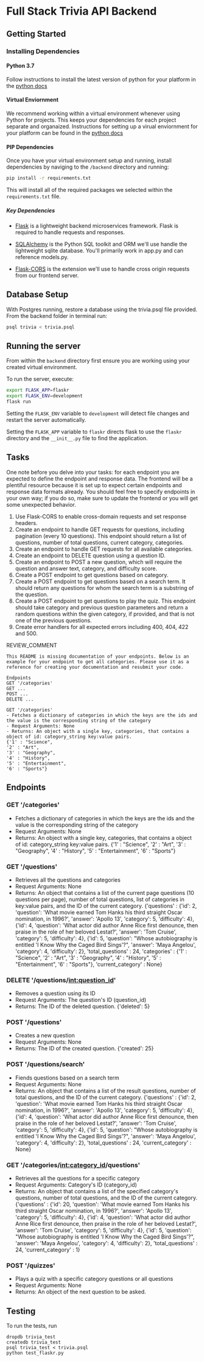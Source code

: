 # Full Stack Trivia API Backend

## Getting Started

### Installing Dependencies

#### Python 3.7

Follow instructions to install the latest version of python for your platform in the [python docs](https://docs.python.org/3/using/unix.html#getting-and-installing-the-latest-version-of-python)

#### Virtual Enviornment

We recommend working within a virtual environment whenever using Python for projects. This keeps your dependencies for each project separate and organaized. Instructions for setting up a virual enviornment for your platform can be found in the [python docs](https://packaging.python.org/guides/installing-using-pip-and-virtual-environments/)

#### PIP Dependencies

Once you have your virtual environment setup and running, install dependencies by naviging to the `/backend` directory and running:

```bash
pip install -r requirements.txt
```

This will install all of the required packages we selected within the `requirements.txt` file.

##### Key Dependencies

- [Flask](http://flask.pocoo.org/)  is a lightweight backend microservices framework. Flask is required to handle requests and responses.

- [SQLAlchemy](https://www.sqlalchemy.org/) is the Python SQL toolkit and ORM we'll use handle the lightweight sqlite database. You'll primarily work in app.py and can reference models.py. 

- [Flask-CORS](https://flask-cors.readthedocs.io/en/latest/#) is the extension we'll use to handle cross origin requests from our frontend server. 

## Database Setup
With Postgres running, restore a database using the trivia.psql file provided. From the backend folder in terminal run:
```bash
psql trivia < trivia.psql
```

## Running the server

From within the `backend` directory first ensure you are working using your created virtual environment.

To run the server, execute:

```bash
export FLASK_APP=flaskr
export FLASK_ENV=development
flask run
```

Setting the `FLASK_ENV` variable to `development` will detect file changes and restart the server automatically.

Setting the `FLASK_APP` variable to `flaskr` directs flask to use the `flaskr` directory and the `__init__.py` file to find the application. 

## Tasks

One note before you delve into your tasks: for each endpoint you are expected to define the endpoint and response data. The frontend will be a plentiful resource because it is set up to expect certain endpoints and response data formats already. You should feel free to specify endpoints in your own way; if you do so, make sure to update the frontend or you will get some unexpected behavior. 

1. Use Flask-CORS to enable cross-domain requests and set response headers. 
2. Create an endpoint to handle GET requests for questions, including pagination (every 10 questions). This endpoint should return a list of questions, number of total questions, current category, categories. 
3. Create an endpoint to handle GET requests for all available categories. 
4. Create an endpoint to DELETE question using a question ID. 
5. Create an endpoint to POST a new question, which will require the question and answer text, category, and difficulty score. 
6. Create a POST endpoint to get questions based on category. 
7. Create a POST endpoint to get questions based on a search term. It should return any questions for whom the search term is a substring of the question. 
8. Create a POST endpoint to get questions to play the quiz. This endpoint should take category and previous question parameters and return a random questions within the given category, if provided, and that is not one of the previous questions. 
9. Create error handlers for all expected errors including 400, 404, 422 and 500. 

REVIEW_COMMENT
```
This README is missing documentation of your endpoints. Below is an example for your endpoint to get all categories. Please use it as a reference for creating your documentation and resubmit your code. 

Endpoints
GET '/categories'
GET ...
POST ...
DELETE ...

GET '/categories'
- Fetches a dictionary of categories in which the keys are the ids and the value is the corresponding string of the category
- Request Arguments: None
- Returns: An object with a single key, categories, that contains a object of id: category_string key:value pairs. 
{'1' : "Science",
'2' : "Art",
'3' : "Geography",
'4' : "History",
'5' : "Entertainment",
'6' : "Sports"}

```

## Endpoints
### GET '/categories'
- Fetches a dictionary of categories in which the keys are the ids and the value is the corresponding string of the category
- Request Arguments: None
- Returns: An object with a single key, categories, that contains a object of id: category_string key:value pairs. 
{'1' : "Science",
'2' : "Art",
'3' : "Geography",
'4' : "History",
'5' : "Entertainment",
'6' : "Sports"}

### GET '/questions'
- Retrieves all the questions and categories
- Request Arguments: None
- Returns: An object that contains a list of the current page questions (10 questions per page), number of total questions, list of categories in key:value pairs, and the ID of the current category.
{'questions' : {'id': 2, 'question': 'What movie earned Tom Hanks his third straight Oscar nomination, in 1996?', 'answer': 'Apollo 13', 'category': 5, 'difficulty': 4}, 
                {'id': 4, 'question': 'What actor did author Anne Rice first denounce, then praise in the role of her beloved Lestat?', 'answer': 'Tom Cruise', 'category': 5, 'difficulty': 4}, {'id': 5, 'question': "Whose autobiography is entitled 'I Know Why the Caged Bird Sings'?", 'answer': 'Maya Angelou', 'category': 4, 'difficulty': 2},
'total_questions' : 24,
'categories' : {'1' : "Science",
                '2' : "Art",
                '3' : "Geography",
                '4' : "History",
                '5' : "Entertainment",
                '6' : "Sports"},
'current_category' : None}

### DELETE '/questions/<int:question_id>'
- Removes a question using its ID
- Request Arguments: The question's ID (question_id)
- Returns: The ID of the deleted question.
{'deleted': 5}

### POST '/questions'
- Creates a new question
- Request Arguments: None
- Returns: The ID of the created question.
{'created': 25}

### POST '/questions/search'
- Fiends questions based on a search term
- Request Arguments: None
- Returns: An object that contains a list of the result questions, number of total questions, and the ID of the current category.
{'questions' : {'id': 2, 'question': 'What movie earned Tom Hanks his third straight Oscar nomination, in 1996?', 'answer': 'Apollo 13', 'category': 5, 'difficulty': 4}, 
                {'id': 4, 'question': 'What actor did author Anne Rice first denounce, then praise in the role of her beloved Lestat?', 'answer': 'Tom Cruise', 'category': 5, 'difficulty': 4}, {'id': 5, 'question': "Whose autobiography is entitled 'I Know Why the Caged Bird Sings'?", 'answer': 'Maya Angelou', 'category': 4, 'difficulty': 2},
'total_questions' : 24,
'current_category' : None}

### GET '/categories/<int:category_id>/questions'
- Retrieves all the questions for a specific category
- Request Arguments: Category's ID (category_id)
- Returns: An object that contains a list of the specified category's questions, number of total questions, and the ID of the current category.
{'questions' : {'id': 20, 'question': 'What movie earned Tom Hanks his third straight Oscar nomination, in 1996?', 'answer': 'Apollo 13', 'category': 5, 'difficulty': 4}, 
                {'id': 4, 'question': 'What actor did author Anne Rice first denounce, then praise in the role of her beloved Lestat?', 'answer': 'Tom Cruise', 'category': 5, 'difficulty': 4}, {'id': 5, 'question': "Whose autobiography is entitled 'I Know Why the Caged Bird Sings'?", 'answer': 'Maya Angelou', 'category': 4, 'difficulty': 2},
'total_questions' : 24,
'current_category' : 1}

### POST '/quizzes'
- Plays a quiz with a specific category questions or all questions
- Request Arguments: None
- Returns: An object of the next question to be asked.



## Testing
To run the tests, run
```
dropdb trivia_test
createdb trivia_test
psql trivia_test < trivia.psql
python test_flaskr.py
```